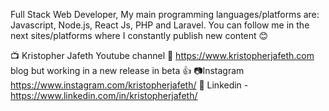 Full Stack Web Developer, My main programming languages/platforms are: Javascript, Node.js, React Js, PHP and Laravel.
You can follow me in the next sites/platforms where I constantly publish new content 😊

📺 Kristopher Jafeth Youtube channel
📝 https://www.kristopherjafeth.com blog but working in a new release in beta
👍 📷Instagram https://www.instagram.com/kristopherjafeth/
💼 Linkedin - https://www.linkedin.com/in/kristopherjafeth/
